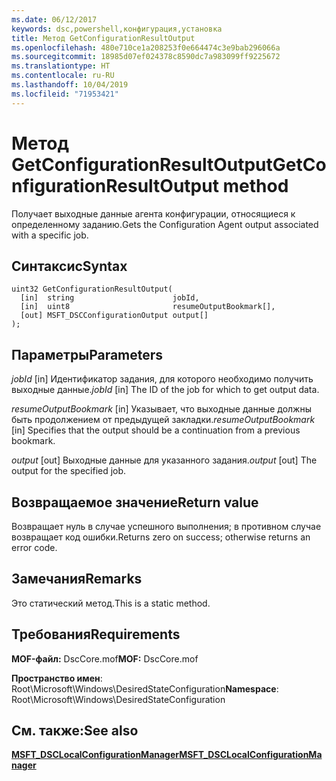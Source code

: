 ```yaml
---
ms.date: 06/12/2017
keywords: dsc,powershell,конфигурация,установка
title: Метод GetConfigurationResultOutput
ms.openlocfilehash: 480e710ce1a208253f0e664474c3e9bab296066a
ms.sourcegitcommit: 18985d07ef024378c8590dc7a983099ff9225672
ms.translationtype: HT
ms.contentlocale: ru-RU
ms.lasthandoff: 10/04/2019
ms.locfileid: "71953421"
---
```

# <a name="getconfigurationresultoutput-method"></a><span data-ttu-id="a27b4-103">Метод GetConfigurationResultOutput</span><span class="sxs-lookup"><span data-stu-id="a27b4-103">GetConfigurationResultOutput method</span></span>

<span data-ttu-id="a27b4-104">Получает выходные данные агента конфигурации, относящиеся к определенному заданию.</span><span class="sxs-lookup"><span data-stu-id="a27b4-104">Gets the Configuration Agent output associated with a specific job.</span></span>

## <a name="syntax"></a><span data-ttu-id="a27b4-105">Синтаксис</span><span class="sxs-lookup"><span data-stu-id="a27b4-105">Syntax</span></span>

```mof
uint32 GetConfigurationResultOutput(
  [in]  string                      jobId,
  [in]  uint8                       resumeOutputBookmark[],
  [out] MSFT_DSCConfigurationOutput output[]
);
```

## <a name="parameters"></a><span data-ttu-id="a27b4-106">Параметры</span><span class="sxs-lookup"><span data-stu-id="a27b4-106">Parameters</span></span>

<span data-ttu-id="a27b4-107">*jobId* \[in\] Идентификатор задания, для которого необходимо получить выходные данные.</span><span class="sxs-lookup"><span data-stu-id="a27b4-107">*jobId* \[in\] The ID of the job for which to get output data.</span></span>

<span data-ttu-id="a27b4-108">*resumeOutputBookmark* \[in\] Указывает, что выходные данные должны быть продолжением от предыдущей закладки.</span><span class="sxs-lookup"><span data-stu-id="a27b4-108">*resumeOutputBookmark* \[in\] Specifies that the output should be a continuation from a previous bookmark.</span></span>

<span data-ttu-id="a27b4-109">*output* \[out\] Выходные данные для указанного задания.</span><span class="sxs-lookup"><span data-stu-id="a27b4-109">*output* \[out\] The output for the specified job.</span></span>

## <a name="return-value"></a><span data-ttu-id="a27b4-110">Возвращаемое значение</span><span class="sxs-lookup"><span data-stu-id="a27b4-110">Return value</span></span>

<span data-ttu-id="a27b4-111">Возвращает нуль в случае успешного выполнения; в противном случае возвращает код ошибки.</span><span class="sxs-lookup"><span data-stu-id="a27b4-111">Returns zero on success; otherwise returns an error code.</span></span>

## <a name="remarks"></a><span data-ttu-id="a27b4-112">Замечания</span><span class="sxs-lookup"><span data-stu-id="a27b4-112">Remarks</span></span>

<span data-ttu-id="a27b4-113">Это статический метод.</span><span class="sxs-lookup"><span data-stu-id="a27b4-113">This is a static method.</span></span>

## <a name="requirements"></a><span data-ttu-id="a27b4-114">Требования</span><span class="sxs-lookup"><span data-stu-id="a27b4-114">Requirements</span></span>

<span data-ttu-id="a27b4-115">**MOF-файл:** DscCore.mof</span><span class="sxs-lookup"><span data-stu-id="a27b4-115">**MOF:** DscCore.mof</span></span>

<span data-ttu-id="a27b4-116">**Пространство имен**: Root\Microsoft\Windows\DesiredStateConfiguration</span><span class="sxs-lookup"><span data-stu-id="a27b4-116">**Namespace**: Root\Microsoft\Windows\DesiredStateConfiguration</span></span>

## <a name="see-also"></a><span data-ttu-id="a27b4-117">См. также:</span><span class="sxs-lookup"><span data-stu-id="a27b4-117">See also</span></span>

[<span data-ttu-id="a27b4-118">**MSFT_DSCLocalConfigurationManager**</span><span class="sxs-lookup"><span data-stu-id="a27b4-118">**MSFT_DSCLocalConfigurationManager**</span></span>](msft-dsclocalconfigurationmanager.md)
